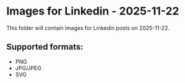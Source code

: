 # Images for Linkedin - 2025-11-22

This folder will contain images for Linkedin posts on 2025-11-22.

## Supported formats:
- PNG
- JPG/JPEG
- SVG
